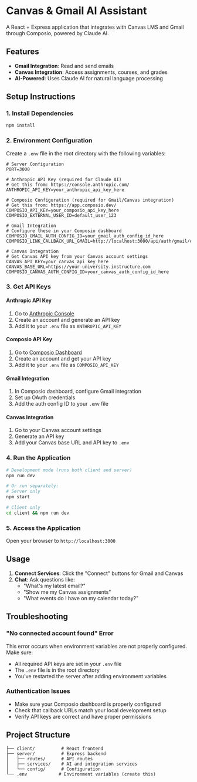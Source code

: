 # Canvas & Gmail AI Assistant

A React + Express application that integrates with Canvas LMS and Gmail through Composio, powered by Claude AI.

## Features

- **Gmail Integration**: Read and send emails
- **Canvas Integration**: Access assignments, courses, and grades
- **AI-Powered**: Uses Claude AI for natural language processing

## Setup Instructions

### 1. Install Dependencies

```bash
npm install
```

### 2. Environment Configuration

Create a `.env` file in the root directory with the following variables:

```env
# Server Configuration
PORT=3000

# Anthropic API Key (required for Claude AI)
# Get this from: https://console.anthropic.com/
ANTHROPIC_API_KEY=your_anthropic_api_key_here

# Composio Configuration (required for Gmail/Canvas integration)
# Get this from: https://app.composio.dev/
COMPOSIO_API_KEY=your_composio_api_key_here
COMPOSIO_EXTERNAL_USER_ID=default_user_123

# Gmail Integration
# Configure these in your Composio dashboard
COMPOSIO_GMAIL_AUTH_CONFIG_ID=your_gmail_auth_config_id_here
COMPOSIO_LINK_CALLBACK_URL_GMAIL=http://localhost:3000/api/auth/gmail/callback

# Canvas Integration
# Get Canvas API key from your Canvas account settings
CANVAS_API_KEY=your_canvas_api_key_here
CANVAS_BASE_URL=https://your-university.instructure.com
COMPOSIO_CANVAS_AUTH_CONFIG_ID=your_canvas_auth_config_id_here
```

### 3. Get API Keys

#### Anthropic API Key

1. Go to [Anthropic Console](https://console.anthropic.com/)
2. Create an account and generate an API key
3. Add it to your `.env` file as `ANTHROPIC_API_KEY`

#### Composio API Key

1. Go to [Composio Dashboard](https://app.composio.dev/)
2. Create an account and get your API key
3. Add it to your `.env` file as `COMPOSIO_API_KEY`

#### Gmail Integration

1. In Composio dashboard, configure Gmail integration
2. Set up OAuth credentials
3. Add the auth config ID to your `.env` file

#### Canvas Integration

1. Go to your Canvas account settings
2. Generate an API key
3. Add your Canvas base URL and API key to `.env`

### 4. Run the Application

```bash
# Development mode (runs both client and server)
npm run dev

# Or run separately:
# Server only
npm start

# Client only
cd client && npm run dev
```

### 5. Access the Application

Open your browser to `http://localhost:3000`

## Usage

1. **Connect Services**: Click the "Connect" buttons for Gmail and Canvas
2. **Chat**: Ask questions like:
   - "What's my latest email?"
   - "Show me my Canvas assignments"
   - "What events do I have on my calendar today?"

## Troubleshooting

### "No connected account found" Error

This error occurs when environment variables are not properly configured. Make sure:

- All required API keys are set in your `.env` file
- The `.env` file is in the root directory
- You've restarted the server after adding environment variables

### Authentication Issues

- Make sure your Composio dashboard is properly configured
- Check that callback URLs match your local development setup
- Verify API keys are correct and have proper permissions

## Project Structure

```
├── client/          # React frontend
├── server/          # Express backend
│   ├── routes/      # API routes
│   ├── services/    # AI and integration services
│   └── config/      # Configuration
└── .env            # Environment variables (create this)
```
